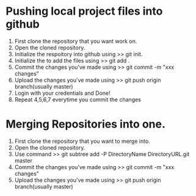 # Pushing local project files into github
1. First clone the repository that you want work on.
2. Open the cloned repository.
3. Initialize the respoitory into github using >> git init.
4. Initialize the to add the files using >> git add .
5. Commit the changes you've made using >> git commit -m "xxx changes"
6. Upload the changes you've made using >> git push origin branch(usually master)
7. Login with your credentials and Done!
8. Repeat 4,5,6,7 everytime you commit the changes 

# Merging Repositories into one.
1. First clone the repository that you want to merge into.
2. Open the cloned repository.
3. Use command >> git subtree add -P DirectoryName DirectoryURL.git master
4. Commit the changes you've made using >> git commit -m "xxx changes"
5. Upload the changes you've made using >> git push origin branch(usually master)
